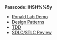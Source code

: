 **Passcode: IHSH%%5y** 


 - [Ronald Lab Demo](https://exeterlms.zoom.us/rec/share/wjzmoY5Jl23tcUhAbS19xTJvZO94ANE4vGYDOnTvpvfBoDUIhw2axhJWskaMv1G0.RS9YlfOzDcsR3-oh?startTime=1603200000000)
 - [Design Patterns](https://exeterlms.zoom.us/rec/share/wjzmoY5Jl23tcUhAbS19xTJvZO94ANE4vGYDOnTvpvfBoDUIhw2axhJWskaMv1G0.RS9YlfOzDcsR3-oh?startTime=1603200776000)
 - [TDD](https://exeterlms.zoom.us/rec/share/wjzmoY5Jl23tcUhAbS19xTJvZO94ANE4vGYDOnTvpvfBoDUIhw2axhJWskaMv1G0.RS9YlfOzDcsR3-oh?startTime=1603203570000)
 - [SDLC/STLC Review](https://exeterlms.zoom.us/rec/share/wjzmoY5Jl23tcUhAbS19xTJvZO94ANE4vGYDOnTvpvfBoDUIhw2axhJWskaMv1G0.RS9YlfOzDcsR3-oh?startTime=1603208505000)